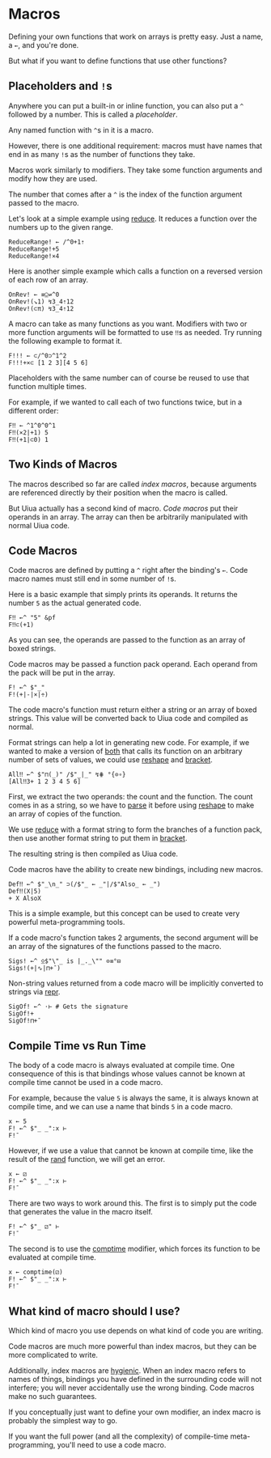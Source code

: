 # Macros
Defining your own functions that work on arrays is pretty easy. Just a name, a `←`, and you're done.

But what if you want to define functions that use other functions?

## Placeholders and `!`s
Anywhere you can put a built-in or inline function, you can also put a `^` followed by a number. This is called a *placeholder*.

Any named function with `^`s in it is a macro.

However, there is one additional requirement: macros must have names that end in as many `!`s as the number of functions they take.

Macros work similarly to modifiers. They take some function arguments and modify how they are used.

The number that comes after a `^` is the index of the function argument passed to the macro.

Let's look at a simple example using [reduce](). It reduces a function over the numbers up to the given range.

```uiua
ReduceRange! ← /^0+1⇡
ReduceRange!+5
ReduceRange!×4
```

Here is another simple example which calls a function on a reversed version of each row of an array.

```uiua
OnRev! ← ≡⍜⇌^0
OnRev!(↘1) ↯3_4⇡12
OnRev!(⊂π) ↯3_4⇡12
```

A macro can take as many functions as you want. Modifiers with two or more function arguments will be formatted to use `‼`s as needed. Try running the following example to format it.

```uiua
F!!! ← ⊂/^0⊃^1^2
F!!!+×⊂ [1 2 3][4 5 6]
```

Placeholders with the same number can of course be reused to use that function multiple times.

For example, if we wanted to call each of two functions twice, but in a different order:

```uiua
F‼ ← ^1^0^0^1
F‼(×2|+1) 5
F‼(+1|⊂0) 1
```

## Two Kinds of Macros
The macros described so far are called *index macros*, because arguments are referenced directly by their position when the macro is called.

But Uiua actually has a second kind of macro. *Code macros* put their operands in an array. The array can then be arbitrarily manipulated with normal Uiua code.

## Code Macros
Code macros are defined by putting a `^` right after the binding's `←`. Code macro names must still end in some number of `!`s.

Here is a basic example that simply prints its operands. It returns the number `5` as the actual generated code.

```uiua
F‼ ←^ "5" &pf
F‼⊂(+1)
```

As you can see, the operands are passed to the function as an array of boxed strings.

Code macros may be passed a function pack operand. Each operand from the pack will be put in the array.

```uiua
F! ←^ $"_"
F!(+|-|×|÷)
```

The code macro's function must return either a string or an array of boxed strings. This value will be converted back to Uiua code and compiled as normal.

Format strings can help a lot in generating new code. For example, if we wanted to make a version of [both]() that calls its function on an arbitrary number of sets of values, we could use [reshape]() and [bracket]().

```uiua
All‼ ←^ $"⊓(_)" /$"_|_" ↯⋕ °{⊙∘}
[All‼3+ 1 2 3 4 5 6]
```

First, we extract the two operands: the count and the function. The count comes in as a string, so we have to [parse]() it before using [reshape]() to make an array of copies of the function.

We use [reduce]() with a format string to form the branches of a function pack, then use another format string to put them in [bracket]().

The resulting string is then compiled as Uiua code.

Code macros have the ability to create new bindings, including new macros.

```uiua
Def‼ ←^ $"_\n_" ⊃(/$"_ ← _"|/$"Also_ ← _")
Def‼(X|5)
+ X AlsoX
```

This is a simple example, but this concept can be used to create very powerful meta-programming tools.

If a code macro's function takes 2 arguments, the second argument will be an array of the signatures of the functions passed to the macro.

```uiua
Sigs! ←^ ⍚$"\"_ is |_._\"" ⊙≡°⊟
Sigs!(+|∿|⊓+¯)
```

Non-string values returned from a code macro will be implicitly converted to strings via [repr]().

```uiua
SigOf! ←^ ⋅⊢ # Gets the signature
SigOf!+
SigOf!⊓+¯
```

## Compile Time vs Run Time
The body of a code macro is always evaluated at compile time. One consequence of this is that bindings whose values cannot be known at compile time cannot be used in a code macro.

For example, because the value `5` is always the same, it is always known at compile time, and we can use a name that binds `5` in a code macro.

```uiua
x ← 5
F! ←^ $"_ _":x ⊢
F!¯
```

However, if we use a value that cannot be known at compile time, like the result of the [rand]() function, we will get an error.

```uiua should fail
x ← ⚂
F! ←^ $"_ _":x ⊢
F!¯
``` 

There are two ways to work around this. The first is to simply put the code that generates the value in the macro itself.

```uiua
F! ←^ $"_ ⚂" ⊢
F!¯
```

The second is to use the [comptime]() modifier, which forces its function to be evaluated at compile time.

```uiua
x ← comptime(⚂)
F! ←^ $"_ _":x ⊢
F!¯
```

## What kind of macro should I use?
Which kind of macro you use depends on what kind of code you are writing.

Code macros are much more powerful than index macros, but they can be more complicated to write.

Additionally, index macros are [hygienic](https://en.wikipedia.org/wiki/hygienic_macro). When an index macro refers to names of things, bindings you have defined in the surrounding code will not interfere; you will never accidentally use the wrong binding. Code macros make no such guarantees.

If you conceptually just want to define your own modifier, an index macro is probably the simplest way to go.

If you want the full power (and all the complexity) of compile-time meta-programming, you'll need to use a code macro.

